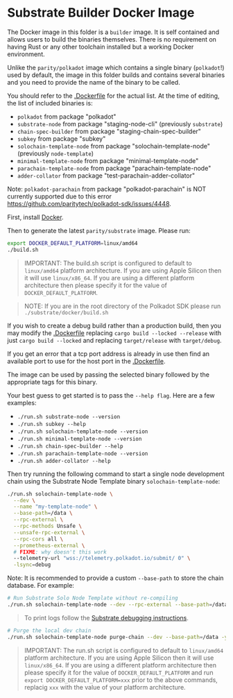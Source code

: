 # Substrate Builder Docker Image

The Docker image in this folder is a `builder` image. It is self contained and allows users to build the binaries
themselves. There is no requirement on having Rust or any other toolchain installed but a working Docker environment.

Unlike the `parity/polkadot` image which contains a single binary (`polkadot`!) used by default, the image in this
folder builds and contains several binaries and you need to provide the name of the binary to be called.

You should refer to the [.Dockerfile](./substrate_builder.Dockerfile) for the actual list. At the time of editing, the list of included binaries is:

- `polkadot` from package "polkadot"
- `substrate-node` from package "staging-node-cli" (previously `substrate`)
- `chain-spec-builder` from package "staging-chain-spec-builder"
- `subkey` from package "subkey"
- `solochain-template-node` from package "solochain-template-node" (previously `node-template`)
- `minimal-template-node` from package "minimal-template-node"
- `parachain-template-node` from package "parachain-template-node"
- `adder-collator` from package "test-parachain-adder-collator"

Note: `polkadot-parachain` from package "polkadot-parachain" is NOT currently supported due to this error https://github.com/paritytech/polkadot-sdk/issues/4448.

First, install [Docker](https://docs.docker.com/get-docker/).

Then to generate the latest `parity/substrate` image. Please run:
```sh
export DOCKER_DEFAULT_PLATFORM=linux/amd64
./build.sh
```

> IMPORTANT: The build.sh script is configured to default to `linux/amd64` platform architecture. If you are using Apple Silicon then it will use `linux/x86_64`. If you are using a different platform architecture then please specify it for the value of `DOCKER_DEFAULT_PLATFORM`.

> NOTE: If you are in the root directory of the Polkadot SDK please run `./substrate/docker/build.sh`

If you wish to create a debug build rather than a production build, then you may modify the
[.Dockerfile](./substrate_builder.Dockerfile) replacing `cargo build --locked --release` with just
`cargo build --locked` and replacing `target/release` with `target/debug`.

If you get an error that a tcp port address is already in use then find an available port to use for the host port in the [.Dockerfile](./substrate_builder.Dockerfile).

The image can be used by passing the selected binary followed by the appropriate tags for this binary.

Your best guess to get started is to pass the `--help flag`. Here are a few examples:

- `./run.sh substrate-node --version`
- `./run.sh subkey --help`
- `./run.sh solochain-template-node --version`
- `./run.sh minimal-template-node --version`
- `./run.sh chain-spec-builder --help`
- `./run.sh parachain-template-node --version`
- `./run.sh adder-collator --help`

Then try running the following command to start a single node development chain using the Substrate Node Template binary
`solochain-template-node`:

```sh
./run.sh solochain-template-node \
  --dev \
  --name "my-template-node" \
  --base-path=/data \
  --rpc-external \
  --rpc-methods Unsafe \
  --unsafe-rpc-external \
  --rpc-cors all \
  --prometheus-external \
  # FIXME: why doesn't this work
  --telemetry-url "wss://telemetry.polkadot.io/submit/ 0" \
  -lsync=debug
```

Note: It is recommended to provide a custom `--base-path` to store the chain database. For example:

```sh
# Run Substrate Solo Node Template without re-compiling
./run.sh solochain-template-node --dev --rpc-external --base-path=/data
```

> To print logs follow the [Substrate debugging instructions](https://docs.substrate.io/test/debug/).

```sh
# Purge the local dev chain
./run.sh solochain-template-node purge-chain --dev --base-path=/data -y
```

> IMPORTANT: The run.sh script is configured to default to `linux/amd64` platform architecture. If you are using Apple Silicon then it will use `linux/x86_64`. If you are using a different platform architecture then please specify it for the value of `DOCKER_DEFAULT_PLATFORM` and run `export DOCKER_DEFAULT_PLATFORM=xxx` prior to the above commands, replacig `xxx` with the value of your platform architecture.
